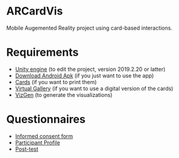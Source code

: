 # ARCardVis
 Mobile Augemented Reality project using card-based interactions.

# Requirements
- [Unity engine](https://unity3d.com/pt/get-unity/download/archive) (to edit the project, version 2019.2.20 or latter)
- [Download Android Apk](https://drive.google.com/file/d/1J2xpqoG2sA9Zr-icBVMCyZDnS8ncrVQR/view?usp=sharing) (if you just want to use the app)
- [Cards](https://drive.google.com/file/d/1zVyonivpYbbAv9LryovjJDVoga4zgap0/view?usp=sharing) (if you want to print them) 
- [Virtual Gallery](https://tiagodavi70.github.io/cards_gallery/) (if you want to use a digital version of the cards)
- [VizGen](https://github.com/tiagodavi70/VizGen) (to generate the visualizations)

# Questionnaires
- [Informed consent form](https://drive.google.com/file/d/1Yh2FUT8FlNElHkNzOfiwdAnfy9KZt18a/view?usp=sharing)
- [Participant Profile](https://drive.google.com/file/d/1hBU4pw83mbkTZVUcpEWTIr1hq4selHYO/view?usp=sharing)
- [Post-test](https://drive.google.com/file/d/1Yh2FUT8FlNElHkNzOfiwdAnfy9KZt16I/view?usp=sharing)
